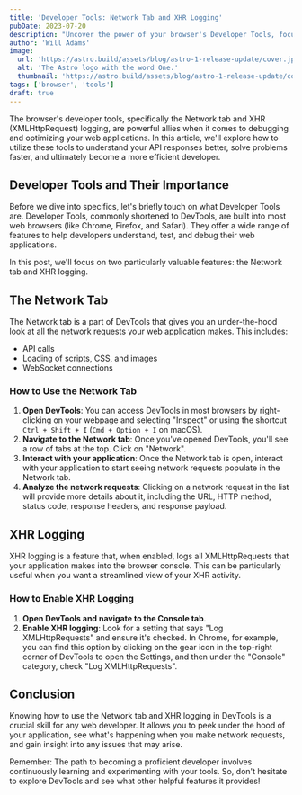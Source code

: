 ```yaml
---
title: 'Developer Tools: Network Tab and XHR Logging'
pubDate: 2023-07-20
description: "Uncover the power of your browser's Developer Tools, focusing on the Network tab and XHR logging, to debug and optimize your web applications more effectively"
author: 'Will Adams'
image:
  url: 'https://astro.build/assets/blog/astro-1-release-update/cover.jpeg'
  alt: 'The Astro logo with the word One.'
  thumbnail: 'https://astro.build/assets/blog/astro-1-release-update/cover.jpeg'
tags: ['browser', 'tools']
draft: true
---
```


The browser's developer tools, specifically the Network tab and XHR (XMLHttpRequest) logging, are powerful allies when it comes to debugging and optimizing your web applications. In this article, we'll explore how to utilize these tools to understand your API responses better, solve problems faster, and ultimately become a more efficient developer.

## Developer Tools and Their Importance

Before we dive into specifics, let's briefly touch on what Developer Tools are. Developer Tools, commonly shortened to DevTools, are built into most web browsers (like Chrome, Firefox, and Safari). They offer a wide range of features to help developers understand, test, and debug their web applications.

In this post, we'll focus on two particularly valuable features: the Network tab and XHR logging.

## The Network Tab

The Network tab is a part of DevTools that gives you an under-the-hood look at all the network requests your web application makes. This includes:

- API calls
- Loading of scripts, CSS, and images
- WebSocket connections

### How to Use the Network Tab

1. **Open DevTools**: You can access DevTools in most browsers by right-clicking on your webpage and selecting "Inspect" or using the shortcut `Ctrl + Shift + I` (`Cmd + Option + I` on macOS).
2. **Navigate to the Network tab**: Once you've opened DevTools, you'll see a row of tabs at the top. Click on "Network".
3. **Interact with your application**: Once the Network tab is open, interact with your application to start seeing network requests populate in the Network tab.
4. **Analyze the network requests**: Clicking on a network request in the list will provide more details about it, including the URL, HTTP method, status code, response headers, and response payload.

## XHR Logging

XHR logging is a feature that, when enabled, logs all XMLHttpRequests that your application makes into the browser console. This can be particularly useful when you want a streamlined view of your XHR activity.

### How to Enable XHR Logging

1. **Open DevTools and navigate to the Console tab**.
2. **Enable XHR logging**: Look for a setting that says "Log XMLHttpRequests" and ensure it's checked. In Chrome, for example, you can find this option by clicking on the gear icon in the top-right corner of DevTools to open the Settings, and then under the "Console" category, check "Log XMLHttpRequests".

## Conclusion

Knowing how to use the Network tab and XHR logging in DevTools is a crucial skill for any web developer. It allows you to peek under the hood of your application, see what's happening when you make network requests, and gain insight into any issues that may arise.

Remember: The path to becoming a proficient developer involves continuously learning and experimenting with your tools. So, don't hesitate to explore DevTools and see what other helpful features it provides!
